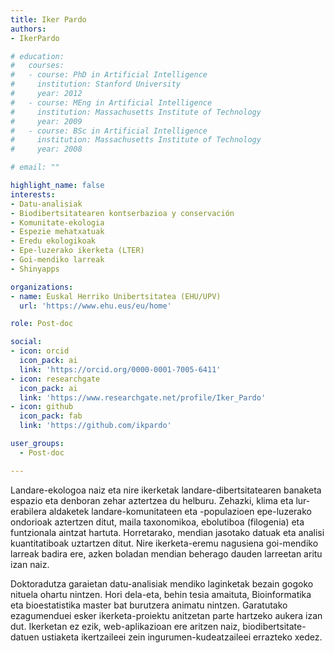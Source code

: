 ```yaml
---
title: Iker Pardo
authors:
- IkerPardo

# education:
#   courses:
#   - course: PhD in Artificial Intelligence
#     institution: Stanford University
#     year: 2012
#   - course: MEng in Artificial Intelligence
#     institution: Massachusetts Institute of Technology
#     year: 2009
#   - course: BSc in Artificial Intelligence
#     institution: Massachusetts Institute of Technology
#     year: 2008

# email: ""

highlight_name: false
interests:
- Datu-analisiak
- Biodibertsitatearen kontserbazioa y conservación
- Komunitate-ekologia
- Espezie mehatxatuak
- Eredu ekologikoak
- Epe-luzerako ikerketa (LTER)
- Goi-mendiko larreak
- Shinyapps

organizations:
- name: Euskal Herriko Unibertsitatea (EHU/UPV)
  url: 'https://www.ehu.eus/eu/home'

role: Post-doc

social:
- icon: orcid
  icon_pack: ai
  link: 'https://orcid.org/0000-0001-7005-6411'
- icon: researchgate
  icon_pack: ai
  link: 'https://www.researchgate.net/profile/Iker_Pardo'
- icon: github
  icon_pack: fab
  link: 'https://github.com/ikpardo'

user_groups: 
  - Post-doc

---
```


Landare-ekologoa naiz eta nire ikerketak landare-dibertsitatearen banaketa espazio eta denboran zehar aztertzea du helburu. Zehazki, klima eta lur-erabilera aldaketek landare-komunitateen eta -populazioen epe-luzerako ondorioak aztertzen ditut, maila taxonomikoa, ebolutiboa (filogenia) eta funtzionala aintzat hartuta. Horretarako, mendian jasotako datuak eta analisi kuantitatiboak uztartzen ditut. Nire ikerketa-eremu nagusiena goi-mendiko larreak badira ere, azken boladan mendian beherago dauden larreetan aritu izan naiz.

Doktoradutza garaietan datu-analisiak mendiko laginketak bezain gogoko nituela ohartu nintzen. Hori dela-eta, behin tesia amaituta, Bioinformatika eta bioestatistika master bat burutzera animatu nintzen. Garatutako ezagumenduei esker ikerketa-proiektu anitzetan parte hartzeko aukera izan dut. Ikerketan ez ezik, web-aplikazioan ere aritzen naiz, biodibertsitate-datuen ustiaketa ikertzaileei zein ingurumen-kudeatzaileei errazteko xedez.
